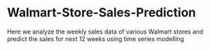 # Walmart-Store-Sales-Prediction
Here we analyze the weekly sales data of various Walmart stores and predict the sales for next 12 weeks using time series modelling 
